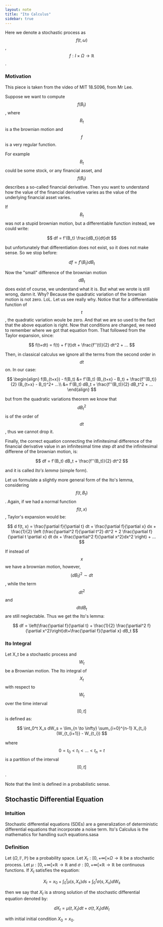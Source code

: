 ```yaml
---
layout: note
title: "Ito Calculus"
sidebar: true
---
```


Here we denote a stochastic process as $$f(t, \omega)$$, $$f: I \times \Omega \longrightarrow \mathbb{R}$$.

### Motivation
This piece is taken from the video of MIT 18.S096, from Mr Lee.

Suppose we want to compute $$f(B_t)$$, where $$B_t$$ is a the brownian motion and $$f$$ is a very regular function.

For example $$B_t$$ could be some stock, or any financial asset, and $$f(B_t)$$ describes a so-called financial derivative.
Then you want to understand how the value of the financial derivative varies as the value of the underlying financial asset varies.

If $$B_t$$ was not a stupid brownian motion, but a differentiable function instead, we could write:

$$
df = f'(B_t) \frac{dB_t}{dt}dt
$$

but unfortunately that differentiation does not exist, so it does not make sense.
So we stop before:

$$
df = f'(B_t) dB_t
$$

Now the "small" difference of the brownian motion $$dB_t$$ does exist of course, we understand what it is.
But what we wrote is still wrong, damn it. 
Why? 
Because the quadratic variation of the brownian motion is not zero. LoL.
Let us see really why.
Notice that for a differentiable function of $$t$$, the quadratic variation woule be zero.
And that we are so used to the fact that the above equation is right.
Now that conditions are changed, we need to remember where we got that equation from.
That followed from the Taylor expansion, since:

$$
f(t+dt) = f(t) + f'(t)dt + \frac{f''(t)}{2} dt^2 + ...
$$

Then, in classical calculus we ignore all the terms from the second order in $$dt$$ on.
In our case:

$$
\begin{align}
f(B_{t+x}) - f(B_t) &= f'(B_t) (B_{t+x} - B_t) + \frac{f''(B_t)}{2} (B_{t+x} - B_t)^2+ ...\\
&= f'(B_t) dB_t + \frac{f''(B_t)}{2} dB_t^2 + ...
\end{align}
$$

but from the quadratic variations theorem we know that $$dB_t^2$$ is of the order of $$dt$$, thus we cannot drop it.

Finally, the correct equation connecting the infinitesimal difference of the financial derivative value in an infinitesimal time step $dt$ and the infinitesimal differene of the brownian motion, is:

$$
df = f'(B_t) dB_t + \frac{f''(B_t)}{2} dt^2
$$

and it is called *Ito's lemma* (simple form).

Let us formulate a slightly more general form of the Ito's lemma, considering $$f(t, B_t)$$.
Again, if we had a normal function $$f(t,x)$$, Taylor's expansion would be:

$$
d f(t, x)  = \frac{\partial f}{\partial t} dt +  \frac{\partial f}{\partial x} dx + \frac{1}{2} \left (\frac{\partial^2 f}{\partial t^2} dt^2 + 2 \frac{\partial f}{\partial t \partial x} dt dx + \frac{\partial^2 f}{\partial x^2}dx^2 \right) + ...
$$

If instead of $$x$$ we have a brownian motion, however, $$(dB_t)^2 \sim dt$$, while the term $$dt^2$$ and $$dt dB_t$$ are still neglectable. 
Thus we get the Ito's lemma:

$$
df = \left(\frac{\partial f}{\partial t} + \frac{1}{2} \frac{\partial^2 f}{\partial x^2}\right)dt+\frac{\partial f}{\partial x} dB_t
$$


### Ito Integral

Let X_t be a stochastic process and $$W_t$$ be a Brownian motion.
The Ito integral of $$X_t$$ with respect to $$W_t$$ over the time interval $$[0,t]$$ is defined as:

$$
\int_0^t X_s dW_s = \lim_{n \to \infty} \sum_{i=0}^{n-1} X_{t_i} (W_{t_{i+1}} - W_{t_i})
$$

where $$0=t_0 < t_1 < \ldots < t_n = t$$ is a partition of the interval $$[0, t]$$.

Note that the limit is defined in a probabilistic sense.

## Stochastic Differential Equation

### Intuition

Stochastic differential equations (SDEs) are a generalization of deterministic differential
equations that incorporate a noise term.
Ito's Calculus is the mathematics for handling such equations.sasa

### Definition

Let $(\Omega, \mathbb{F}, \mathbb{P})$ be a probability space.
Let $X_t: [0, +\infty[ \times \Omega \longrightarrow \mathbb{R}$ be a stochastic process.
Let $\mu: [0, +\infty[ \times \mathbb{R} \longrightarrow \mathbb{R}$ and
$\sigma:  [0, +\infty[ \times \mathbb{R} \longrightarrow \mathbb{R}$
be continuous functions.
If $X_t$ satisfies the equation:

$$
X_t = x_0 + \int_0^t \mu(s, X_s) ds + \int_0^t \sigma(s, X_s) dW_s
$$

then we say that $X_t$ is a strong solution of the stochastic differential equation denoted by:

$$
dX_t = \mu(t, X_t) dt + \sigma(t, X_t) dW_t
$$

with initial initial condition $X_0=x_0$.
